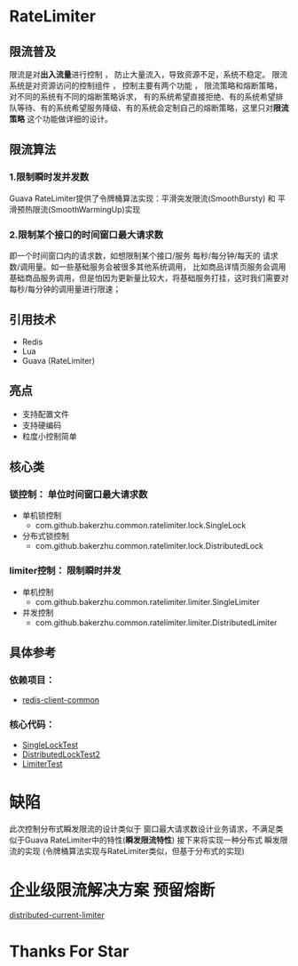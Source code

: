 # RateLimiter

## 限流普及
限流是对**出入流量**进行控制 ， 防止大量流入，导致资源不足，系统不稳定。
限流系统是对资源访问的控制组件 ， 控制主要有两个功能 ， 限流策略和熔断策略，对不同的系统有不同的熔断策略诉求，
有的系统希望直接拒绝、有的系统希望排队等待、有的系统希望服务降级、有的系统会定制自己的熔断策略，这里只对**限流策略** 这个功能做详细的设计。

## 限流算法
### 1.限制瞬时发并发数
Guava RateLimiter提供了令牌桶算法实现：平滑突发限流(SmoothBursty) 和 平滑预热限流(SmoothWarmingUp)实现
### 2.限制某个接口的时间窗口最大请求数
即一个时间窗口内的请求数，如想限制某个接口/服务 每秒/每分钟/每天的 请求数/调用量。如一些基础服务会被很多其他系统调用，
比如商品详情页服务会调用基础商品服务调用，但是怕因为更新量比较大，将基础服务打挂，这时我们需要对每秒/每分钟的调用量进行限速；


## 引用技术
* Redis
* Lua
* Guava (RateLimiter)

## 亮点
* 支持配置文件
* 支持硬编码
* 粒度小控制简单

## 核心类

### 锁控制： 单位时间窗口最大请求数
* 单机锁控制
    * com.github.bakerzhu.common.ratelimiter.lock.SingleLock
* 分布式锁控制
    * com.github.bakerzhu.common.ratelimiter.lock.DistributedLock

### limiter控制： 限制瞬时并发
* 单机控制
    * com.github.bakerzhu.common.ratelimiter.limiter.SingleLimiter
* 并发控制
    * com.github.bakerzhu.common.ratelimiter.limiter.DistributedLimiter



## 具体参考
### 依赖项目：
* [redis-client-common](https://github.com/ZhuBaker/redis-client-common)

### 核心代码：
* [SingleLockTest](https://github.com/ZhuBaker/rate-limiter/blob/master/src/test/java/com/github/bakerzhu/common/lock/SingleLockTest.java)
* [DistributedLockTest2](https://github.com/ZhuBaker/rate-limiter/blob/master/src/test/java/com/github/bakerzhu/common/lock/DistributedLockTest2.java)
* [LimiterTest](https://github.com/ZhuBaker/rate-limiter/blob/master/src/test/java/com/github/bakerzhu/common/limiter/LimiterTest.java)

# 缺陷

此次控制分布式瞬发限流的设计类似于 窗口最大请求数设计业务请求，不满足类似于Guava RateLimiter中的特性(**瞬发限流特性**)
接下来将实现一种分布式 瞬发限流的实现 (令牌桶算法实现与RateLimiter类似，但基于分布式的实现)

# 企业级限流解决方案 预留熔断
[distributed-current-limiter](https://github.com/ZhuBaker/distributed-current-limiter)
# Thanks For Star

